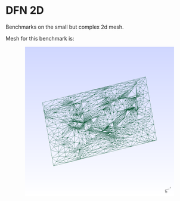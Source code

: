 # DFN 2D

Benchmarks on the small but complex 2d mesh.


Mesh for this benchmark is:

<p align="center">
  <img src='fractures.png' alt='Fractured mesh' width=400 />
</p>
